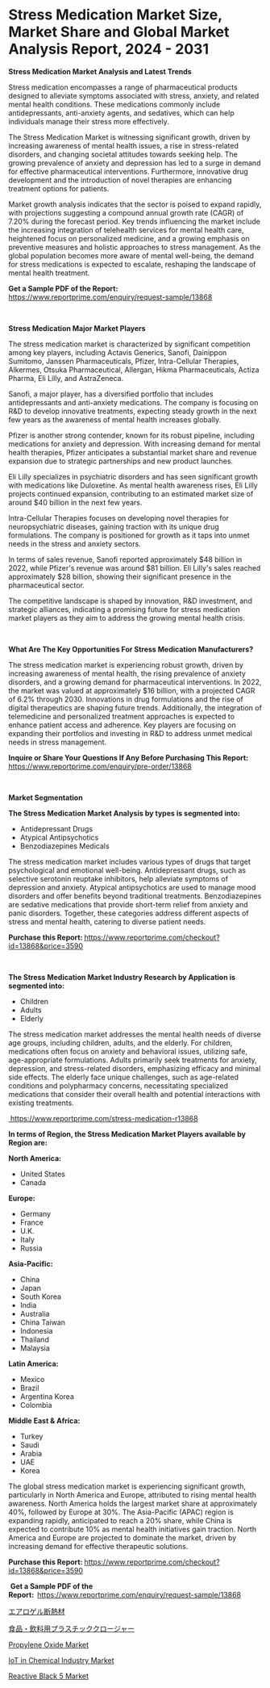 <p><h1>Stress Medication Market Size, Market Share and Global Market Analysis Report, 2024 - 2031</h1></p><p><strong>Stress Medication Market Analysis and Latest Trends</strong></p>
<p><p>Stress medication encompasses a range of pharmaceutical products designed to alleviate symptoms associated with stress, anxiety, and related mental health conditions. These medications commonly include antidepressants, anti-anxiety agents, and sedatives, which can help individuals manage their stress more effectively.</p><p>The Stress Medication Market is witnessing significant growth, driven by increasing awareness of mental health issues, a rise in stress-related disorders, and changing societal attitudes towards seeking help. The growing prevalence of anxiety and depression has led to a surge in demand for effective pharmaceutical interventions. Furthermore, innovative drug development and the introduction of novel therapies are enhancing treatment options for patients.</p><p>Market growth analysis indicates that the sector is poised to expand rapidly, with projections suggesting a compound annual growth rate (CAGR) of 7.20% during the forecast period. Key trends influencing the market include the increasing integration of telehealth services for mental health care, heightened focus on personalized medicine, and a growing emphasis on preventive measures and holistic approaches to stress management. As the global population becomes more aware of mental well-being, the demand for stress medications is expected to escalate, reshaping the landscape of mental health treatment.</p></p>
<p><strong>Get a Sample PDF of the Report:&nbsp;</strong> <a href="https://www.reportprime.com/enquiry/request-sample/13868">https://www.reportprime.com/enquiry/request-sample/13868</a></p>
<p>&nbsp;</p>
<p><strong>Stress Medication Major Market Players</strong></p>
<p><p>The stress medication market is characterized by significant competition among key players, including Actavis Generics, Sanofi, Dainippon Sumitomo, Janssen Pharmaceuticals, Pfizer, Intra-Cellular Therapies, Alkermes, Otsuka Pharmaceutical, Allergan, Hikma Pharmaceuticals, Actiza Pharma, Eli Lilly, and AstraZeneca. </p><p>Sanofi, a major player, has a diversified portfolio that includes antidepressants and anti-anxiety medications. The company is focusing on R&D to develop innovative treatments, expecting steady growth in the next few years as the awareness of mental health increases globally.</p><p>Pfizer is another strong contender, known for its robust pipeline, including medications for anxiety and depression. With increasing demand for mental health therapies, Pfizer anticipates a substantial market share and revenue expansion due to strategic partnerships and new product launches.</p><p>Eli Lilly specializes in psychiatric disorders and has seen significant growth with medications like Duloxetine. As mental health awareness rises, Eli Lilly projects continued expansion, contributing to an estimated market size of around $40 billion in the next few years.</p><p>Intra-Cellular Therapies focuses on developing novel therapies for neuropsychiatric diseases, gaining traction with its unique drug formulations. The company is positioned for growth as it taps into unmet needs in the stress and anxiety sectors.</p><p>In terms of sales revenue, Sanofi reported approximately $48 billion in 2022, while Pfizer's revenue was around $81 billion. Eli Lilly's sales reached approximately $28 billion, showing their significant presence in the pharmaceutical sector.</p><p>The competitive landscape is shaped by innovation, R&D investment, and strategic alliances, indicating a promising future for stress medication market players as they aim to address the growing mental health crisis.</p></p>
<p>&nbsp;</p>
<p><strong>What Are The Key Opportunities For Stress Medication Manufacturers?</strong></p>
<p><p>The stress medication market is experiencing robust growth, driven by increasing awareness of mental health, the rising prevalence of anxiety disorders, and a growing demand for pharmaceutical interventions. In 2022, the market was valued at approximately $16 billion, with a projected CAGR of 6.2% through 2030. Innovations in drug formulations and the rise of digital therapeutics are shaping future trends. Additionally, the integration of telemedicine and personalized treatment approaches is expected to enhance patient access and adherence. Key players are focusing on expanding their portfolios and investing in R&D to address unmet medical needs in stress management.</p></p>
<p><strong>Inquire or Share Your Questions If Any Before Purchasing This Report:</strong> <a href="https://www.reportprime.com/enquiry/pre-order/13868">https://www.reportprime.com/enquiry/pre-order/13868</a></p>
<p>&nbsp;</p>
<p><strong>Market Segmentation</strong></p>
<p><strong>The Stress Medication Market Analysis by types is segmented into:</strong></p>
<p><ul><li>Antidepressant Drugs</li><li>Atypical Antipsychotics</li><li>Benzodiazepines Medicals</li></ul></p>
<p><p>The stress medication market includes various types of drugs that target psychological and emotional well-being. Antidepressant drugs, such as selective serotonin reuptake inhibitors, help alleviate symptoms of depression and anxiety. Atypical antipsychotics are used to manage mood disorders and offer benefits beyond traditional treatments. Benzodiazepines are sedative medications that provide short-term relief from anxiety and panic disorders. Together, these categories address different aspects of stress and mental health, catering to diverse patient needs.</p></p>
<p><strong>Purchase this Report:&nbsp;</strong><a href="https://www.reportprime.com/checkout?id=13868&price=3590">https://www.reportprime.com/checkout?id=13868&price=3590</a></p>
<p>&nbsp;</p>
<p><strong>The Stress Medication Market Industry Research by Application is segmented into:</strong></p>
<p><ul><li>Children</li><li>Adults</li><li>Elderly</li></ul></p>
<p><p>The stress medication market addresses the mental health needs of diverse age groups, including children, adults, and the elderly. For children, medications often focus on anxiety and behavioral issues, utilizing safe, age-appropriate formulations. Adults primarily seek treatments for anxiety, depression, and stress-related disorders, emphasizing efficacy and minimal side effects. The elderly face unique challenges, such as age-related conditions and polypharmacy concerns, necessitating specialized medications that consider their overall health and potential interactions with existing treatments.</p></p>
<p><a href="https://www.reportprime.com/stress-medication-r13868">&nbsp;https://www.reportprime.com/stress-medication-r13868</a></p>
<p><strong>In terms of Region, the Stress Medication Market Players available by Region are:</strong></p>
<p>
    <p> <strong> North America: </strong>
        <ul>
            <li>United States</li>
            <li>Canada</li>
        </ul>
        </p> 
    <p> <strong> Europe: </strong>
        <ul>
            <li>Germany</li>
            <li>France</li>
            <li>U.K.</li>
            <li>Italy</li>
            <li>Russia</li>
        </ul>
        </p> 
    <p> <strong> Asia-Pacific: </strong>
        <ul>
            <li>China</li>
            <li>Japan</li>
            <li>South Korea</li>
            <li>India</li>
            <li>Australia</li>
            <li>China Taiwan</li>
            <li>Indonesia</li>
            <li>Thailand</li>
            <li>Malaysia</li>
        </ul>
        </p> 
    <p> <strong> Latin America: </strong>
        <ul>
            <li>Mexico</li>
            <li>Brazil</li>
            <li>Argentina Korea</li>
            <li>Colombia</li>
        </ul>
        </p> 
    <p> <strong> Middle East & Africa: </strong>
        <ul>
            <li>Turkey</li>
            <li>Saudi</li>
            <li>Arabia</li>
            <li>UAE</li>
            <li>Korea</li>
        </ul>
    </p>
    </p>
<p><p>The global stress medication market is experiencing significant growth, particularly in North America and Europe, attributed to rising mental health awareness. North America holds the largest market share at approximately 40%, followed by Europe at 30%. The Asia-Pacific (APAC) region is expanding rapidly, anticipated to reach a 20% share, while China is expected to contribute 10% as mental health initiatives gain traction. North America and Europe are projected to dominate the market, driven by increasing demand for effective therapeutic solutions.</p></p>
<p><strong>Purchase this Report: </strong><a href="https://www.reportprime.com/checkout?id=13868&price=3590">https://www.reportprime.com/checkout?id=13868&price=3590</a></p>
<p>&nbsp;<strong>Get a Sample PDF of the Report:&nbsp;&nbsp;</strong><a href="https://www.reportprime.com/enquiry/request-sample/13868">https://www.reportprime.com/enquiry/request-sample/13868</a></p>
<p><strong></strong></p>
<p><p><a href="https://marciimhc.medium.com/%E3%82%B0%E3%83%AD%E3%83%BC%E3%83%90%E3%83%AB%E3%82%A8%E3%82%A2%E3%83%AD%E3%82%B2%E3%83%AB%E6%96%AD%E7%86%B1%E6%9D%90%E5%B8%82%E5%A0%B4-%E8%A3%BD%E5%93%81%E3%82%BF%E3%82%A4%E3%83%97-%E3%83%96%E3%83%A9%E3%83%B3%E3%82%B1%E3%83%83%E3%83%88-%E7%B2%92%E5%AD%90-%E3%81%9D%E3%81%AE%E4%BB%96-%E3%82%A8%E3%83%B3%E3%83%89%E3%83%A6%E3%83%BC%E3%82%B6%E3%83%BC-%E5%9C%B0%E5%9F%9F%E3%81%AB%E7%84%A6%E7%82%B9%E3%82%92%E5%BD%93%E3%81%A6%E3%81%9F%E5%88%86%E6%9E%90%E3%81%A8%E4%BA%88%E6%B8%AC-2024%E5%B9%B4-2031%E5%B9%B4-2387481c29a4">エアロゲル断熱材</a></p><p><a href="https://marciimhc.medium.com/%E9%A3%9F%E5%93%81%E3%81%8A%E3%82%88%E3%81%B3%E9%A3%B2%E6%96%99%E5%B8%82%E5%A0%B4%E3%81%AB%E3%81%8A%E3%81%91%E3%82%8B%E3%83%97%E3%83%A9%E3%82%B9%E3%83%81%E3%83%83%E3%82%AF%E3%82%AD%E3%83%A3%E3%83%83%E3%83%97%E3%81%AE%E6%9C%AA%E6%9D%A5%E3%81%AE%E6%B4%9E%E5%AF%9F-2024%E5%B9%B4%E3%81%8B%E3%82%892031%E5%B9%B4%E3%81%AE%E3%83%88%E3%83%AC%E3%83%B3%E3%83%89%E3%81%A8%E5%9C%B0%E5%9F%9F%E5%88%86%E6%9E%90-865f239f3c53">食品・飲料用プラスチッククロージャー</a></p><p><a href="https://issuu.com/reportprime-2/docs/propylene-oxide-market-size-2030.pp_7647dfceb76d73">Propylene Oxide Market</a></p><p><a href="https://github.com/AshikRahman665/Market-Research-Report-List-1/blob/main/iot-in-chemical-industry-market.md">IoT in Chemical Industry Market</a></p><p><a href="https://www.linkedin.com/pulse/future-insights-reactive-black-5-market-trends-regional-4brhe?trackingId=%2FCzEHgNuTP6%2F50mNLh%2FMSg%3D%3D">Reactive Black 5 Market</a></p></p>